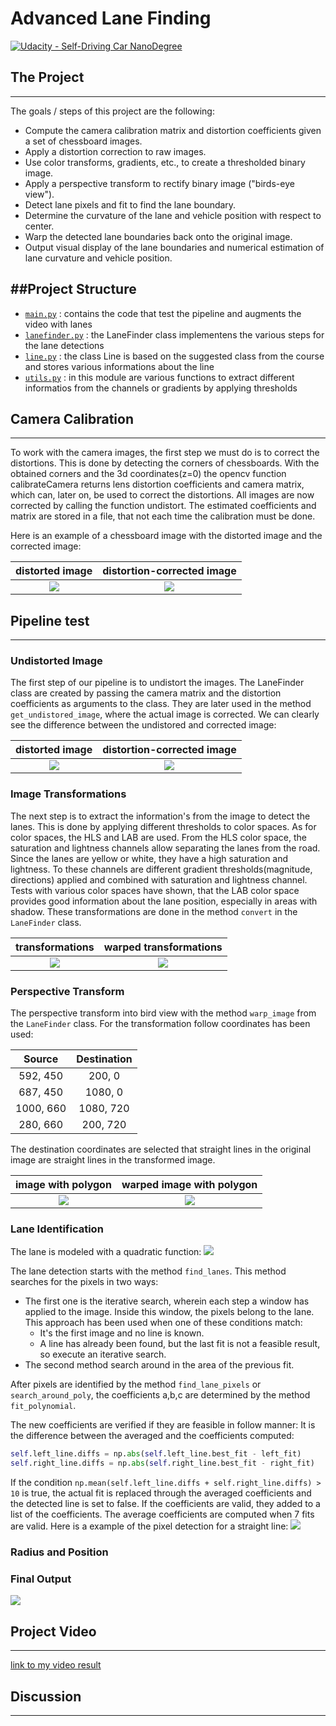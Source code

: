 # Advanced Lane Finding
[![Udacity - Self-Driving Car NanoDegree](https://s3.amazonaws.com/udacity-sdc/github/shield-carnd.svg)](http://www.udacity.com/drive)



## The Project
---

The goals / steps of this project are the following:

* Compute the camera calibration matrix and distortion coefficients given a set of chessboard images.
* Apply a distortion correction to raw images.
* Use color transforms, gradients, etc., to create a thresholded binary image.
* Apply a perspective transform to rectify binary image ("birds-eye view").
* Detect lane pixels and fit to find the lane boundary.
* Determine the curvature of the lane and vehicle position with respect to center.
* Warp the detected lane boundaries back onto the original image.
* Output visual display of the lane boundaries and numerical estimation of lane curvature and vehicle position.


##Project Structure
---

* [`main.py`](main.py) : contains the code that test the pipeline and augments the video with lanes
* [`lanefinder.py`](lanefinder.py) : the LaneFinder class implementens the various steps for the lane detections
* [`line.py`](lanefinder.py) : the class Line is based on the suggested class from the course and stores various informations about the line
* [`utils.py`](utils.py) : in this module are various functions to extract different informatios from the channels or gradients by applying thresholds 

## Camera Calibration
---
To work with the camera images, the first step we must do is to correct the distortions. This is done by detecting the corners of chessboards. With the obtained corners and the 3d coordinates(z=0) the opencv function calibrateCamera returns lens distortion coefficients and camera matrix, which can, later on, be used to correct the distortions. All images are now corrected by calling the function undistort. The estimated coefficients and matrix are stored in a file, that not each time the calibration must be done.

Here is an example of a chessboard image with the distorted image and the corrected image:


distorted image            | distortion-corrected image
:-------------------------:|:-------------------------:
![](output_images/img1distorted.png)  |  ![](output_images/img1distorted.png)



## Pipeline test
---

### Undistorted Image

The first step of our pipeline is to undistort the images. The LaneFinder class are created by passing 
the camera matrix and the distortion coefficients as arguments to the class. They are later used in the method `get_undistored_image`,
where the actual image is corrected. We can clearly see the difference between the undistored and corrected image:

distorted image            | distortion-corrected image
:-------------------------:|:-------------------------:
![](test_images/straight_lines1.jpg)  |  ![](output_images/straight_lines1_undistored.jpg)

### Image Transformations

The next step is to extract the information's from the image to detect the lanes. This is done by applying different thresholds to color spaces. As for color spaces, the HLS and LAB are used. From the HLS color space, the saturation and lightness channels allow separating the lanes from the road. Since the lanes are yellow or white, they have a high saturation and lightness. To these channels are different gradient thresholds(magnitude, directions) applied and combined with saturation and lightness channel. 
Tests with various color spaces have shown, that the LAB color space provides good information about the lane position, especially in areas with shadow. These transformations are done in the method `convert` in the `LaneFinder` class. 

transformations        | warped transformations
:-------------------------:|:-------------------------:
![](output_images/straight_lines1_binary_mask.jpg)  |  ![](output_images/straight_lines1_warped_mask.jpg)

### Perspective Transform

The perspective transform into bird view with the method `warp_image` from the `LaneFinder` class. For the transformation follow coordinates has been used:

| Source        | Destination   | 
|:-------------:|:-------------:| 
| 592, 450      | 200, 0        | 
| 687, 450      | 1080, 0      |
| 1000, 660     | 1080, 720      |
| 280, 660      | 200, 720        |

The destination coordinates are selected that straight lines in the original image are straight lines in the transformed image.

image with polygon       | warped image with polygon
:-------------------------:|:-------------------------:
![](output_images/straight_lines1_poly.jpg)  |  ![](output_images/straight_lines1_warped.jpg)

### Lane Identification
The lane is modeled with a quadratic function:
<img src="https://latex.codecogs.com/gif.latex?x%20%3D%20ay%5E2&plus;by&plus;c"/>

The lane detection starts with the method `find_lanes`.
This method searches for the pixels in two ways:
* The first one is the iterative search, wherein each step a window has applied to the image. Inside this window, the pixels belong to the lane. 
 This approach has been used when one of these conditions match:
  - It's the first image and no line is known.
  - A line has already been found, but the last fit is not a feasible result, so execute an iterative search.
* The second method search around in the area of the previous fit.

After pixels are identified by the method `find_lane_pixels` or `search_around_poly`, the coefficients a,b,c are determined by the method `fit_polynomial`.

The new coefficients are verified if they are feasible in follow manner:
It is the difference between the averaged and the coefficients computed:
```python
self.left_line.diffs = np.abs(self.left_line.best_fit - left_fit)
self.right_line.diffs = np.abs(self.right_line.best_fit - right_fit)
```

If the condition `np.mean(self.left_line.diffs + self.right_line.diffs) > 10` is true, the actual fit is replaced through the averaged coefficients
and the detected line is set to false. 
If the coefficients are valid, they added to a list of the coefficients. The average coefficients are computed when 7 fits are valid.
Here is a example of the pixel detection for a straight line:
![](output_images/straight_lines1_lanes.jpg)

### Radius and Position

### Final Output

![](output_images/straight_lines1_final.jpg) 

## Project Video
---

 [link to my video result](./project_video_with_lanes.mp4)

          
## Discussion
---


